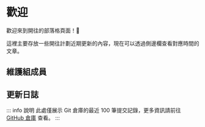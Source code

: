 <script setup>
import Maintainers from '../../.vitepress/theme/components/Maintainers.vue'
import Changelog from '../../.vitepress/theme/components/Changelog.vue'
</script>
# 歡迎

歡迎來到開往的部落格頁面！:tada:

這裡主要存放一些開往計劃近期更新的內容，現在可以透過側邊欄查看對應時間的文章。

<!--在翻译时请翻译下方具名插槽 template 内的文字-->
## 維護組成員

<Maintainers>
<template #active>
最近活躍的維護者
</template>
<template #inactive>
其他維護者
</template>
</Maintainers>

## 更新日誌

::: info 說明
此處僅展示 Git 倉庫的最近 100 筆提交記錄，更多資訊請前往 [GitHub 倉庫](https://github.com/travellings-link/travellings) 查看。
:::

<Changelog>
<template #date>
時間
</template>
<template #message>
更新內容
</template>
<template #author>
提交者
</template>
<template #loading>
正在從 GitHub 取得數據...
</template>
<template #more>
前往 GitHub 查看更多
</template>
</Changelog>
